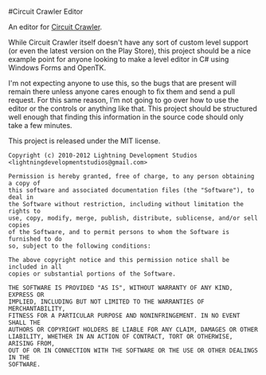 #Circuit Crawler Editor

An editor for [Circuit Crawler](https://play.google.com/store/apps/details?id=com.lds.game&hl=en).

While Circuit Crawler itself doesn't have any sort of custom level support (or
even the latest version on the Play Store), this project should be a nice
example point for anyone looking to make a level editor in C# using Windows
Forms and OpenTK.

I'm not expecting anyone to use this, so the bugs that are present will remain
there unless anyone cares enough to fix them and send a pull request. For this
same reason, I'm not going to go over how to use the editor or the controls or
anything like that. This project should be structured well enough that finding
this information in the source code should only take a few minutes.

This project is released under the MIT license.

```
Copyright (c) 2010-2012 Lightning Development Studios <lightningdevelopmentstudios@gmail.com>

Permission is hereby granted, free of charge, to any person obtaining a copy of
this software and associated documentation files (the "Software"), to deal in
the Software without restriction, including without limitation the rights to
use, copy, modify, merge, publish, distribute, sublicense, and/or sell copies
of the Software, and to permit persons to whom the Software is furnished to do
so, subject to the following conditions:

The above copyright notice and this permission notice shall be included in all
copies or substantial portions of the Software.

THE SOFTWARE IS PROVIDED "AS IS", WITHOUT WARRANTY OF ANY KIND, EXPRESS OR
IMPLIED, INCLUDING BUT NOT LIMITED TO THE WARRANTIES OF MERCHANTABILITY,
FITNESS FOR A PARTICULAR PURPOSE AND NONINFRINGEMENT. IN NO EVENT SHALL THE
AUTHORS OR COPYRIGHT HOLDERS BE LIABLE FOR ANY CLAIM, DAMAGES OR OTHER
LIABILITY, WHETHER IN AN ACTION OF CONTRACT, TORT OR OTHERWISE, ARISING FROM,
OUT OF OR IN CONNECTION WITH THE SOFTWARE OR THE USE OR OTHER DEALINGS IN THE
SOFTWARE.
```
